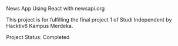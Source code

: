 News App Using React with newsapi.org

This project is for fulfilling the final project 1 of Studi Independent by Hacktiv8 Kampus Merdeka.

Project Status: Completed
